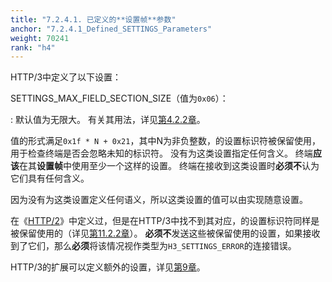 ```yaml
---
title: "7.2.4.1. 已定义的**设置帧**参数"
anchor: "7.2.4.1_Defined_SETTINGS_Parameters"
weight: 70241
rank: "h4"
---
```


HTTP/3中定义了以下设置：

SETTINGS_MAX_FIELD_SECTION_SIZE（值为`0x06`）：

:   默认值为无限大。
有关其用法，详见[第4.2.2章]()。

值的形式满足`0x1f * N + 0x21`，其中N为非负整数，的设置标识符被保留使用，用于检查终端是否会忽略未知的标识符。
没有为这类设置指定任何含义。
终端**应该**在其**设置帧**中使用至少一个这样的设置。
终端在接收到这类设置时**必须不**认为它们具有任何含义。

因为没有为这类设置定义任何语义，所以这类设置的值可以由实现随意设置。

在《[HTTP/2]()》中定义过，但是在HTTP/3中找不到其对应，的设置标识符同样是被保留使用的（详见[第11.2.2章]()）。
**必须不**发送这些被保留使用的设置，如果接收到了它们，那么**必须**将该情况视作类型为`H3_SETTINGS_ERROR`的连接错误。

HTTP/3的扩展可以定义额外的设置，详见[第9章]()。
